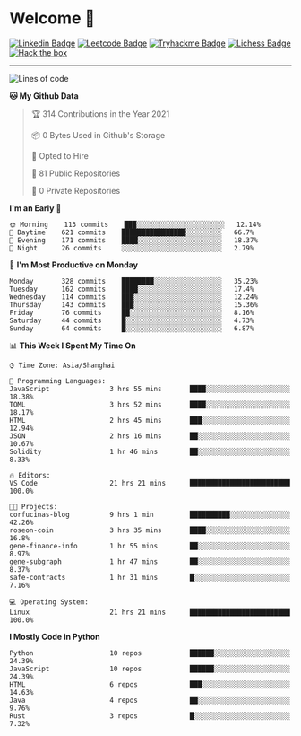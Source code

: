 # Welcome 👋

[![Linkedin Badge](https://img.shields.io/badge/-PedroTorres-blue?style=flat-square&logo=Linkedin&logoColor=white&link=https://www.linkedin.com/in/PedroTorres/)](https://www.linkedin.com/in/pedro-torres-cruz/)
[![Leetcode Badge](https://img.shields.io/badge/profile-leetcode-green)](https://leetcode.com/corfucinas/)
[![Tryhackme Badge](https://img.shields.io/badge/profile-tryhackme-blue)](https://tryhackme.com/p/Corfucinas/)
[![Lichess Badge](https://img.shields.io/badge/challenge_me-lichess-yellow)](https://lichess.org/@/Corfucinas)
[![Hack the box](https://img.shields.io/badge/hack_the_box-profile-red)](https://www.hackthebox.eu/profile/375826)

---

<!--START_SECTION:waka-->
![Lines of code](https://img.shields.io/badge/From%20Hello%20World%20I%27ve%20Written-1.5%20million%20lines%20of%20code-blue)

**🐱 My Github Data** 

> 🏆 314 Contributions in the Year 2021
 > 
> 📦 0 Bytes Used in Github's Storage 
 > 
> 💼 Opted to Hire
 > 
> 📜 81 Public Repositories 
 > 
> 🔑 0 Private Repositories  
 > 
**I'm an Early 🐤** 

```text
🌞 Morning    113 commits    ███░░░░░░░░░░░░░░░░░░░░░░   12.14% 
🌆 Daytime    621 commits    ████████████████░░░░░░░░░   66.7% 
🌃 Evening    171 commits    ████░░░░░░░░░░░░░░░░░░░░░   18.37% 
🌙 Night      26 commits     ░░░░░░░░░░░░░░░░░░░░░░░░░   2.79%

```
📅 **I'm Most Productive on Monday** 

```text
Monday       328 commits    ████████░░░░░░░░░░░░░░░░░   35.23% 
Tuesday      162 commits    ████░░░░░░░░░░░░░░░░░░░░░   17.4% 
Wednesday    114 commits    ███░░░░░░░░░░░░░░░░░░░░░░   12.24% 
Thursday     143 commits    ███░░░░░░░░░░░░░░░░░░░░░░   15.36% 
Friday       76 commits     ██░░░░░░░░░░░░░░░░░░░░░░░   8.16% 
Saturday     44 commits     █░░░░░░░░░░░░░░░░░░░░░░░░   4.73% 
Sunday       64 commits     █░░░░░░░░░░░░░░░░░░░░░░░░   6.87%

```


📊 **This Week I Spent My Time On** 

```text
⌚︎ Time Zone: Asia/Shanghai

💬 Programming Languages: 
JavaScript               3 hrs 55 mins       ████░░░░░░░░░░░░░░░░░░░░░   18.38% 
TOML                     3 hrs 52 mins       ████░░░░░░░░░░░░░░░░░░░░░   18.17% 
HTML                     2 hrs 45 mins       ███░░░░░░░░░░░░░░░░░░░░░░   12.94% 
JSON                     2 hrs 16 mins       ██░░░░░░░░░░░░░░░░░░░░░░░   10.67% 
Solidity                 1 hr 46 mins        ██░░░░░░░░░░░░░░░░░░░░░░░   8.33%

🔥 Editors: 
VS Code                  21 hrs 21 mins      █████████████████████████   100.0%

🐱‍💻 Projects: 
corfucinas-blog          9 hrs 1 min         ██████████░░░░░░░░░░░░░░░   42.26% 
roseon-coin              3 hrs 35 mins       ████░░░░░░░░░░░░░░░░░░░░░   16.8% 
gene-finance-info        1 hr 55 mins        ██░░░░░░░░░░░░░░░░░░░░░░░   8.97% 
gene-subgraph            1 hr 47 mins        ██░░░░░░░░░░░░░░░░░░░░░░░   8.37% 
safe-contracts           1 hr 31 mins        █░░░░░░░░░░░░░░░░░░░░░░░░   7.16%

💻 Operating System: 
Linux                    21 hrs 21 mins      █████████████████████████   100.0%

```

**I Mostly Code in Python** 

```text
Python                   10 repos            ██████░░░░░░░░░░░░░░░░░░░   24.39% 
JavaScript               10 repos            ██████░░░░░░░░░░░░░░░░░░░   24.39% 
HTML                     6 repos             ███░░░░░░░░░░░░░░░░░░░░░░   14.63% 
Java                     4 repos             ██░░░░░░░░░░░░░░░░░░░░░░░   9.76% 
Rust                     3 repos             █░░░░░░░░░░░░░░░░░░░░░░░░   7.32%

```



<!--END_SECTION:waka-->
